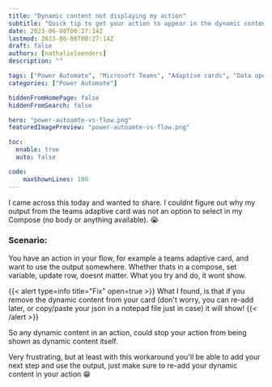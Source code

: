 ```yaml
---
title: "Dynamic content not displaying my action"
subtitle: "Quick tip to get your action to appear in the dynamic content"
date: 2023-06-08T00:27:14Z
lastmod: 2023-06-08T00:27:14Z
draft: false
authors: [nathalieleenders]
description: ""

tags: ["Power Automate", "Microsoft Teams", "Adaptive cards", "Data operations"]
categories: ["Power Automate"]

hiddenFromHomePage: false
hiddenFromSearch: false

hero: "power-autoamte-vs-flow.png"
featuredImagePreview: "power-autoamte-vs-flow.png"

toc:
  enable: true
  auto: false

code:
    maxShownLines: 100
---
```


I came across this today and wanted to share. I couldnt figure out why my output from the teams adaptive card was not an option to select in my Compose (no body or anything available). :sob:

### Scenario: 

You have an action in your flow, for example a teams adaptive card, and want to use the output somewhere. Whether thats in a compose, set variable, update row, doesnt matter. What you try and do, it wont show.

<!--more-->

{{< alert type=info title="Fix" open=true >}}
What I found, is that if you remove the dynamic content from your card (don't worry, you can re-add later, or copy/paste your json in a notepad file just in case) it will show!
{{< /alert >}}


So any dynamic content in an action, could stop your action from being shown as dynamic content itself.

Very frustrating, but at least with this workaround you'll be able to add your next step and use the output, just make sure to re-add your dynamic content in your action :grin: